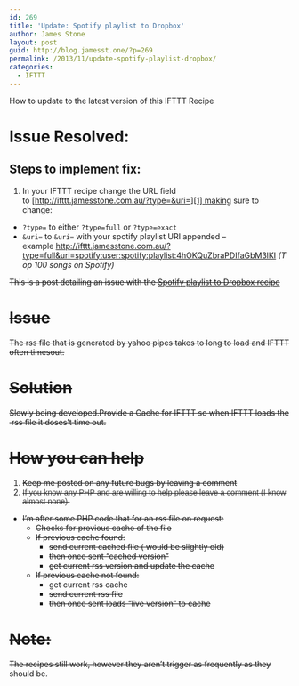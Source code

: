 ```yaml
---
id: 269
title: 'Update: Spotify playlist to Dropbox'
author: James Stone
layout: post
guid: http://blog.jamesst.one/?p=269
permalink: /2013/11/update-spotify-playlist-dropbox/
categories:
  - IFTTT
---
```

How to update to the latest version of this IFTTT Recipe

# Issue Resolved:

## Steps to implement fix:

  1. In your IFTTT recipe change the URL field to [http://ifttt.jamesstone.com.au/?type=&uri=][1] making sure to change:

  * `?type=` to either `?type=full` or `?type=exact`
  * `&uri=` to `&uri=` with your spotify playlist URI appended &#8211; example <http://ifttt.jamesstone.com.au/?type=full&uri=spotify:user:spotify:playlist:4hOKQuZbraPDIfaGbM3lKI> *(Top 100 songs on Spotify)*

<del>This is a post detailing an issue with the <a title="IFTTT: Spotify playlist to Dropbox" href="/2013/11/ifttt-spotify-playlist-dropbox/">Spotify playlist to Dropbox recipe</a></del>



# <del>Issue</del>

<del>The rss file that is generated by yahoo pipes takes to long to load and IFTTT often timesout.</del>

# <del>Solution</del>

<del>Slowly being developed.Provide a Cache for IFTTT so when IFTTT loads the  rss file it doses&#8217;t time out.</del>

# <del>How you can help</del>

  1. <del>Keep me posted on any future bugs by leaving a comment</del>
  2. <del><span style="color: #444444; font-family: Arial, Helvetica, sans-serif;">If you know any PHP and are willing to help please leave a comment (I know almost none) </span></del>

  * <del>I&#8217;m after some PHP code that for an rss file on request:</del> 
      * <del>Checks for previous cache of the file</del>
      * <del>If previous cache found:</del> 
          * <del>send current cached file ( would be slightly old)</del>
          * <del>then once sent &#8220;cached version&#8221;</del>
          * <del>get current rss version and update the cache</del>
      * <del>If previous cache not found:</del> 
          * <del>get current rss cache</del>
          * <del>send current rss file</del>
          * <del>then once sent loads &#8220;live version&#8221; to cache</del>



# <del>Note:</del>

<del>The recipes still work, however they aren&#8217;t trigger as frequently as they should be.</del>

 [1]: /2015/02/ifttt-spotify-playlist-dropbox-version-2/
